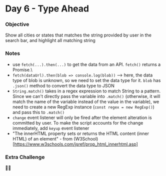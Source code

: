 # Day 6 - Type Ahead
### Objective
Show all cities or states that matches the string provided by user in the search bar, and highlight all matching string

### Notes
- use `fetch(...).then(...)` to get the data from an API. `fetch()` returns a Promise.\
- `fetch(dataUrl).then(blob => console.log(blob))` --> here, the data type of blob is unknown, so we need to set the data type for it. `blob` has `.json()` method to convert the data type to JSON
- `String.match()` takes in a regex expression to match String to a pattern. Since we can't directly pass the variable into `.match()` (otherwise, it will match the name of the variable instead of the value in the variable), we need to create a new RegExp instance (`const regex = new RegExp()`) and pass this to `.match()`
- `change` event listener will only be fired after the element alteration is committed by user. To make the script accounts for the change immediately, add `keyup` event listener
- "The innerHTML property sets or returns the HTML content (inner HTML) of an element" - from (W3School)[https://www.w3schools.com/jsref/prop_html_innerhtml.asp]

### Extra Challenge
🙅‍♀️